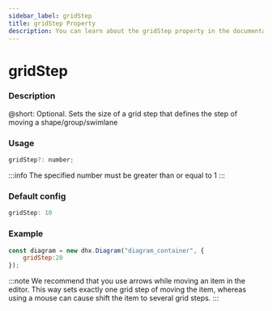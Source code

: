 ```yaml
---
sidebar_label: gridStep
title: gridStep Property
description: You can learn about the gridStep property in the documentation of the DHTMLX JavaScript Diagram library. Browse developer guides and API reference, try out code examples and live demos, and download a free 30-day evaluation version of DHTMLX Diagram.
---
```


# gridStep

### Description

@short: Optional. Sets the size of a grid step that defines the step of moving a shape/group/swimlane

### Usage

~~~js
gridStep?: number;
~~~

:::info
The specified number must be greater than or equal to 1
:::

### Default config

~~~js
gridStep: 10
~~~

### Example

~~~js
const diagram = new dhx.Diagram("diagram_container", { 
  	gridStep:20
});
~~~

:::note
We recommend that you use arrows while moving an item in the editor. This way sets exactly one grid step of moving the item, whereas using a mouse can cause shift the item to several grid steps.
:::


